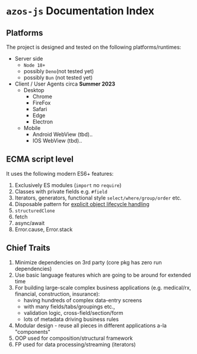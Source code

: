 # `azos-js` Documentation Index

## Platforms
The project is designed and tested on the following platforms/runtimes:
- Server side
  - `Node 18+`
  - possibly `Deno`(not tested yet)
  - possibly `Bun` (not tested yet)
- Client / User Agents circa **Summer 2023**
  - Desktop
    - Chrome
    - FireFox
    - Safari
    - Edge
    - Electron
  - Mobile
    - Android WebView (tbd)..
    - IOS WebView (tbd)..

## ECMA script level
It uses the following modern ES6+ features:
1. Exclusively ES modules (`import` no `require`)
2. Classes with private fields e.g. `#field`
3. Iterators, generators, functional style `select/where/group/order` etc.
4. Disposable pattern for [explicit object lifecycle handling](https://github.com/tc39/proposal-explicit-resource-management)
5. `structuredClone`
6. fetch
7. async/await
8. Error.cause, Error.stack

## Chief Traits
1. Minimize dependencies on 3rd party (core pkg has zero run dependencies)
2. Use basic language features which are going to be around for extended time
3. For building large-scale complex business applications (e.g. medical/rx, financial, construction, insurance):
   - having hundreds of complex data-entry screens
   - with many fields/tabs/groupings etc.,
   - validation logic, cross-field/section/form
   - lots of metadata driving business rules
2. Modular design - reuse all pieces in different applications a-la "components"
3. OOP used for composition/structural framework
4. FP used for data processing/streaming (iterators)






